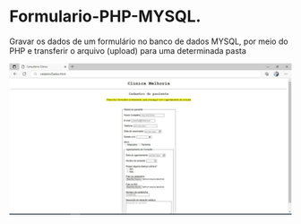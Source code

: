 # Formulario-PHP-MYSQL.
<p>Gravar os dados de um formulário no banco de dados MYSQL, por meio do PHP e transferir o arquivo (upload) para uma determinada pasta</p>
<img src="home.jpeg" width= height= >
